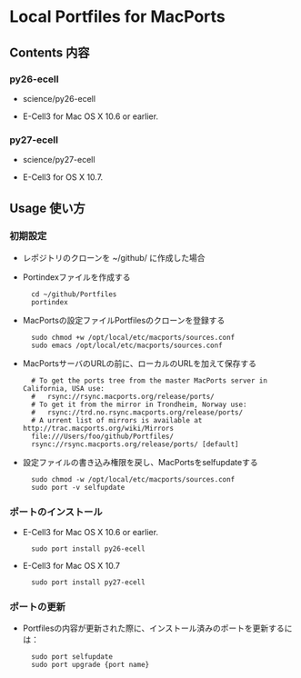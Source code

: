 Local Portfiles for MacPorts
============================

Contents 内容
------------

### py26-ecell

* science/py26-ecell

* E-Cell3 for Mac OS X 10.6 or earlier.

### py27-ecell

* science/py27-ecell

* E-Cell3 for OS X 10.7.


Usage 使い方
-----------

### 初期設定

* レポジトリのクローンを ~/github/ に作成した場合

* Portindexファイルを作成する

        cd ~/github/Portfiles
        portindex

* MacPortsの設定ファイルPortfilesのクローンを登録する

        sudo chmod +w /opt/local/etc/macports/sources.conf
        sudo emacs /opt/local/etc/macports/sources.conf

* MacPortsサーバのURLの前に、ローカルのURLを加えて保存する

        # To get the ports tree from the master MacPorts server in California, USA use:
        #   rsync://rsync.macports.org/release/ports/
        # To get it from the mirror in Trondheim, Norway use:
        #   rsync://trd.no.rsync.macports.org/release/ports/
        # A urrent list of mirrors is available at http://trac.macports.org/wiki/Mirrors
        file:///Users/foo/github/Portfiles/
        rsync://rsync.macports.org/release/ports/ [default]

* 設定ファイルの書き込み権限を戻し、MacPortsをselfupdateする

        sudo chmod -w /opt/local/etc/macports/sources.conf
        sudo port -v selfupdate

### ポートのインストール

* E-Cell3 for Mac OS X 10.6 or earlier.

        sudo port install py26-ecell

* E-Cell3 for Mac OS X 10.7

        sudo port install py27-ecell

### ポートの更新

* Portfilesの内容が更新された際に、インストール済みのポートを更新するには：

        sudo port selfupdate
        sudo port upgrade {port name}
